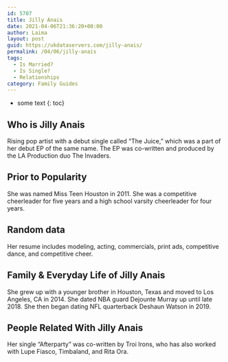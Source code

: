 ```yaml
---
id: 5707
title: Jilly Anais
date: 2021-04-06T21:36:20+00:00
author: Laima
layout: post
guid: https://ukdataservers.com/jilly-anais/
permalink: /04/06/jilly-anais
tags:
  - Is Married?
  - Is Single?
  - Relationships
category: Family Guides
---
```


* some text
{: toc}


## Who is Jilly Anais
                  
                  
                  
Rising pop artist with a debut single called &#8220;The Juice,&#8221; which was a part of her debut EP of the same name. The EP was co-written and produced by the LA Production duo The Invaders.
                  
              
            
              
            
                
                
                
## Prior to Popularity
                  
                  
                  
She was named Miss Teen Houston in 2011. She was a competitive cheerleader for five years and a high school varsity cheerleader for four years.
                  
              
            
              
            
                
                
                
## Random data
                  
                  
                  
Her resume includes modeling, acting, commercials, print ads, competitive dance, and competitive cheer.
                  
              
            
              
            
                
                
                
## Family & Everyday Life of Jilly Anais
                  
                  
                  
She grew up with a younger brother in Houston, Texas and moved to Los Angeles, CA in 2014. She dated NBA guard Dejounte Murray up until late 2018. She then began dating NFL quarterback Deshaun Watson in 2019. 
                  
              
            
              
            
                
                
                
## People Related With Jilly Anais
                  
                  
                  
Her single &#8220;Afterparty&#8221; was co-written by Troi Irons, who has also worked with Lupe Fiasco, Timbaland, and Rita Ora.
                  
              
            
              
            
                
              
            
              
              
            
            
              
            
          
          
          